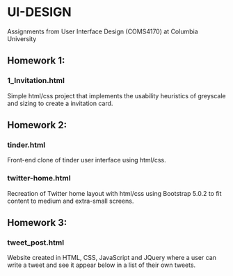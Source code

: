 # UI-DESIGN
Assignments from User Interface Design (COMS4170) at Columbia University

## Homework 1:
### 1_Invitation.html
Simple html/css project that implements the usability heuristics of greyscale and sizing to create a invitation card.

## Homework 2:
### tinder.html
Front-end clone of tinder user interface using html/css.
### twitter-home.html
Recreation of Twitter home layout with html/css using Bootstrap 5.0.2 to fit content to medium and extra-small screens. 

## Homework 3:
### tweet_post.html
Website created in HTML, CSS, JavaScript and JQuery where a user can write a tweet and see it appear below in a list of their own tweets.

